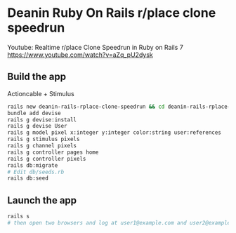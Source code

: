 # Deanin Ruby On Rails r/place clone speedrun

Youtube: Realtime r/place Clone Speedrun in Ruby on Rails 7
https://www.youtube.com/watch?v=aZq_pU2dysk

## Build the app

Actioncable + Stimulus

```bash
rails new deanin-rails-rplace-clone-speedrun && cd deanin-rails-rplace-clone-speedrun && code .
bundle add devise
rails g devise:install
rails g devise User
rails g model pixel x:integer y:integer color:string user:references
rails g stimulus pixels
rails g channel pixels
rails g controller pages home
rails g controller pixels
rails db:migrate
# Edit db/seeds.rb
rails db:seed
```

## Launch the app

```bash
rails s
# then open two browsers and log at user1@example.com and user2@example.com to see the change live
```
